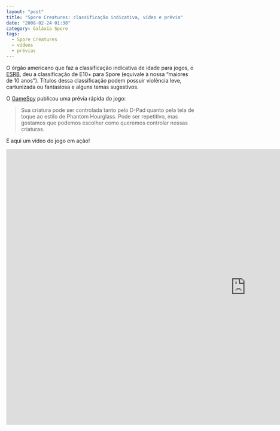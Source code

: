 ```yaml
---
layout: "post"
title: "Spore Creatures: classificação indicativa, vídeo e prévia"
date: "2008-02-24 01:38"
category: Galáxia Spore
tags:
  - Spore Creatures
  - vídeos
  - prévias
---
```

O órgão americano que faz a classificação indicativa de idade para jogos, o [ESRB](http://www.esrb.org/index-js.jsp), deu a classificação de E10+ para Spore (equivale à nossa “maiores de 10 anos”). Títulos dessa classificação podem possuir violência leve, cartunizada ou fantasiosa e alguns temas sugestivos.

O [GameSpy]() publicou uma prévia rápida do jogo:

> Sua criatura pode ser controlada tanto pelo D-Pad quanto pela tela de toque ao estilo de Phantom Hourglass. Pode ser repetitivo, mas gostamos que podemos escolher como queremos controlar nossas criaturas.

E aqui um vídeo do jogo em ação!

<iframe width="1280" height="737" src="https://www.youtube-nocookie.com/embed/Jlr1HlEULZ8" frameborder="0" allow="accelerometer; autoplay; encrypted-media; gyroscope; picture-in-picture" allowfullscreen></iframe>
